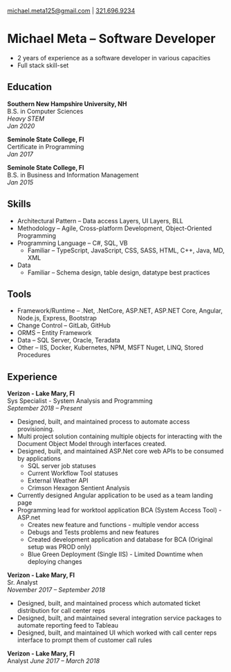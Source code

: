 [michael.meta125@gmail.com](mailto:michael.meta125@gmail.com) | 
[321.696.9234](tel:3216969234)

# Michael Meta &ndash; Software Developer
- 2 years of experience as a software developer in various capacities
- Full stack skill-set

## Education
**Southern New Hampshire University, NH**  
B.S. in Computer Sciences  
*Heavy STEM*  
*Jan 2020*  

**Seminole State College, Fl**  
Certificate in Programming   
*Jan 2017* 

**Seminole State College, Fl**  
B.S. in Business and Information Management  
*Jan 2015*  



## Skills
- Architectural Pattern &ndash; Data access Layers, UI Layers, BLL
- Methodology &ndash; Agile, Cross-platform Development, Object-Oriented Programming
- Programming Language &ndash; C#, SQL, VB
  - Familiar &ndash; TypeScript, JavaScript, CSS, SASS, HTML, C++, Java, MD, XML
- Data 
   - Familiar &ndash; Schema design, table design, datatype best practices

## Tools
- Framework/Runtime &ndash;  .Net, .NetCore, ASP.NET, ASP.NET Core, Angular, Node.js, Express, Bootstrap
- Change Control &ndash; GitLab, GitHub
- ORMS &ndash; Entity Framework
- Data &ndash; SQL Server, Oracle, Teradata
- Other &ndash; IIS, Docker, Kubernetes, NPM, MSFT Nuget, LINQ, Stored Procedures

## Experience
**Verizon - Lake Mary, Fl**  
Sys Specialist - System Analysis and Programming  
*September 2018 &ndash; Present*  
- Designed, built, and maintained process to automate access provisioning.
- Multi project solution containing multiple objects for interacting with the Document Object Model through interfaces created.
- Designed, built, and maintained ASP.Net core web APIs to be consumed by applications
  - SQL server job statuses
  - Current Workflow Tool statuses
  - External Weather API
  - Crimson Hexagon Sentient Analysis
- Currently designed Angular application to be used as a team landing page
- Programming lead for worktool application BCA (System Access Tool) - ASP.net
  - Creates new feature and functions - multiple vendor access
  - Debugs and Tests problems and new features
  - Created development application and database for BCA (Original setup was PROD only)
  - Blue Green Deployment (Single IIS) - Limited Downtime when deploying changes

**Verizon - Lake Mary, Fl**  
Sr. Analyst  
*November 2017 &ndash; September 2018*  
- Designed, built, and maintained process which automated ticket distribution for call center reps
- Designed, built, and maintained several integration service packages to automate reporting feed to Tableau
- Designed, built, and maintained UI which worked with call center reps interface to prompt them of customer call rules

**Verizon - Lake Mary, Fl**  
Analyst
*June 2017 &ndash; March 2018*  



